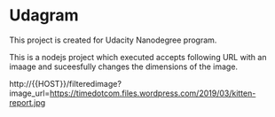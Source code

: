 # Udagram 

This project is created for Udacity Nanodegree program.

This is a nodejs project which executed accepts following URL with an imaage and suceesfully changes the dimensions of the image.

http://{{HOST}}/filteredimage?image_url=https://timedotcom.files.wordpress.com/2019/03/kitten-report.jpg

